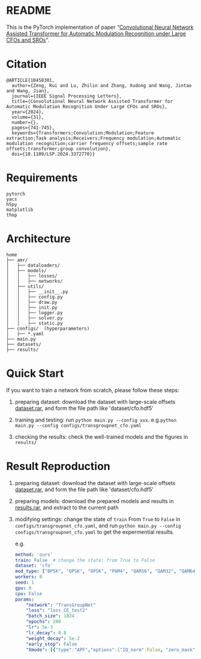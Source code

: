 # README
This is the PyTorch implementation of paper “[Convolutional Neural Network Assisted Transformer for Automatic Modulation Recognition under Large CFOs and SROs](https://ieeexplore.ieee.org/document/10458301)”.

# Citation
```
@ARTICLE{10458301,
  author={Zeng, Rui and Lu, Zhilin and Zhang, Xudong and Wang, Jintao and Wang, Jian},
  journal={IEEE Signal Processing Letters}, 
  title={Convolutional Neural Network Assisted Transformer for Automatic Modulation Recognition Under Large CFOs and SROs}, 
  year={2024},
  volume={31},
  number={},
  pages={741-745},
  keywords={Transformers;Convolution;Modulation;Feature extraction;Task analysis;Receivers;Frequency modulation;Automatic modulation recognition;carrier frequency offsets;sample rate offsets;transformer;group convolution},
  doi={10.1109/LSP.2024.3372770}}

```


# Requirements
```
pytorch
yacs
h5py
matplotlib
thop  
```

# Architecture
``` 
home
├── amr/
│   ├── dataloaders/
│   ├── models/
│   │   ├── losses/
│   │   ├── networks/
│   ├── utils/
│   │   ├── __init__.py
│   │   ├── config.py
│   │   ├── draw.py
│   │   ├── init.py
│   │   ├── logger.py
│   │   ├── solver.py
│   │   ├── static.py
├── configs/  (hyperparameters)
│   ├── *.yaml
├── main.py
├── datasets/
├── results/
```

# Quick Start
If you want to train a network from scratch, please follow these steps:
1. preparing dataset: download the dataset with large-scale offsets [dataset.rar](https://drive.google.com/file/d/1xZa9GcZoIZXstkwNd4E68Wbq7DdFN-a5/view?usp=sharing), and form the file path like 'dataset/cfo.hdf5'

2. training and testing: run `python main.py --config xxx`. e.g.`python main.py --config configs/transgroupnet_cfo.yaml`

3. checking the results: check the well-trained models and the figures in `results/`

# Result Reproduction
1. preparing dataset: download the dataset with large-scale offsets [dataset.rar](https://drive.google.com/file/d/1xZa9GcZoIZXstkwNd4E68Wbq7DdFN-a5/view?usp=sharing), and form the file path like 'dataset/cfo.hdf5'

2. preparing models: download the prepared models and results in [results.rar](https://drive.google.com/file/d/1MiHnfB_F25c0yTIHt52JuXWQ27r4sFYH/view?usp=sharing), and extract to the current path

3. modifying settings: change the state of `train` From `True` to `False` in `configs/transgroupnet_cfo.yaml`, and run `python main.py --config configs/transgroupnet_cfo.yaml` to get the expermential results.

    e.g.
    ```yaml
    method: 'ours'
    train: False  # change the state: from True to False
    dataset: 'cfo'
    mod_type: ["BPSK", "QPSK", "8PSK", "PAM4", "QAM16", "QAM32", "QAM64", "QAM128", "QAM256", "GFSK", "WBFM", "AM-DSB", "AM-SSB", "OOK", "4ASK", "8ASK", "16PSK", "32PSK","8APSK","GMSK", "DQPSK","16APSK","32APSK","64APSK","128APSK"]
    workers: 8
    seed: 1
    gpu: 0
    cpu: False
    params:
        "network": "TransGroupNet"
        "loss": "loss_CE_test2"
        "batch_size": 1024
        "epochs": 200
        "lr": 5e-3
        "lr_decay": 0.8
        "weight_decay": 5e-2
        "early_stop": False
        "Xmode": [{"type":"APF","options":{"IQ_norm":False, "zero_mask":False}}]
    ```





